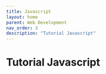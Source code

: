 ```yaml
---
title: Javascript
layout: home
parent: Web Development
nav_order: 3
description: "Tutorial Javascript"
---
```


# Tutorial Javascript